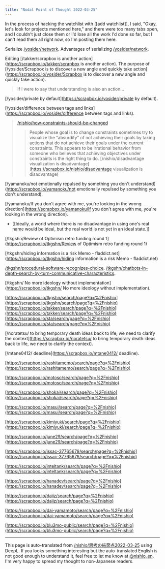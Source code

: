 ```yaml
---
title: "Nodal Point of Thought 2022-03-25"
---
```


In the process of hacking the watchlist with [[add watchlist]], I said, "Okay, let's look for projects mentioned here," and there were too many tabs open, and I couldn't just close them or I'd lose all the work I'd done so far, but I can't read them all right now, so I'm posting them here.

Serialize [/yosider/network](https://scrapbox.io/yosider/network).
Advantages of serializing [/yosider/network](https://scrapbox.io/yosider/network).

Editing [/takker/scrapbox is another action](https://scrapbox.io/takker/scrapbox is another action).
The purpose of [/yosider/Scrapbox is to discover a new angle and quickly take action](https://scrapbox.io/yosider/Scrapbox is to discover a new angle and quickly take action).
> If I were to say that understanding is also an action...

[/yosider/private by default](https://scrapbox.io/yosider/private by default).

[/yosider/difference between tags and links](https://scrapbox.io/yosider/difference between tags and links).


> [/nishio/how-constraints-should-be-changed](https://scrapbox.io/nishio/how-constraints-should-be-changed)
>  >People whose goal is to change constraints sometimes try to visualize the "absurdity" of not achieving their goals by taking actions that do not achieve their goals under the current constraints.
>  >This appears to be irrational behavior from someone who believes that achieving objectives under constraints is the right thing to do.
>  [/nishio/disadvantage visualization is disadvantage](https://scrapbox.io/nishio/disadvantage visualization is disadvantage)

[/yamanoku/not emotionally repulsed by something you don't understand](https://scrapbox.io/yamanoku/not emotionally repulsed by something you don't understand).

[/yamanoku/If you don't agree with me, you're looking in the wrong direction](https://scrapbox.io/yamanoku/If you don't agree with me, you're looking in the wrong direction).

- [[Ideally, a world where there is no disadvantage in using one's real name would be ideal, but the real world is not yet in an ideal state.]]

[/tkgshn/Review of Optimism retro funding round 1](https://scrapbox.io/tkgshn/Review of Optimism retro funding round 1)

[/tkgshn/hiding information is a risk Memo - fladdict.net](https://scrapbox.io/tkgshn/hiding information is a risk Memo - fladdict.net)

[/tkgshn/procedural-software-recognizes-choice](https://scrapbox.io/tkgshn/procedural-software-recognizes-choice).
[/tkgshn/chatbots-in-depth-search-by-turn-communicative-characteristics](https://scrapbox.io/tkgshn/chatbots-in-depth-search-by-turn-communicative-characteristics).

[/tkgshn/ No more ideology without implementation](https://scrapbox.io/tkgshn/ No more ideology without implementation).

[https://scrapbox.io/tkgshn/search/page?q=%2Fnishio](https://scrapbox.io/tkgshn/search/page?q=%2Fnishio)
[https://scrapbox.io/takker/search/page?q=%2Fnishio](https://scrapbox.io/takker/search/page?q=%2Fnishio)
[https://scrapbox.io/sta/search/page?q=%2Fnishio](https://scrapbox.io/sta/search/page?q=%2Fnishio)

[/noratetsu/ to bring temporary death ideas back to life, we need to clarify the context](https://scrapbox.io/noratetsu/ to bring temporary death ideas back to life, we need to clarify the context).

[/mtane0412/ deadline](https://scrapbox.io/mtane0412/ deadline).

[https://scrapbox.io/rashitamemo/search/page?q=%2Fnishio](https://scrapbox.io/rashitamemo/search/page?q=%2Fnishio)

[https://scrapbox.io/motoso/search/page?q=%2Fnishio](https://scrapbox.io/motoso/search/page?q=%2Fnishio)

[https://scrapbox.io/shokai/search/page?q=%2Fnishio](https://scrapbox.io/shokai/search/page?q=%2Fnishio)

[https://scrapbox.io/masui/search/page?q=%2Fnishio](https://scrapbox.io/masui/search/page?q=%2Fnishio)

[https://scrapbox.io/kimiyuki/search/page?q=%2Fnishio](https://scrapbox.io/kimiyuki/search/page?q=%2Fnishio)

[https://scrapbox.io/june29/search/page?q=%2Fnishio](https://scrapbox.io/june29/search/page?q=%2Fnishio)

[https://scrapbox.io/issac-37765679/search/page?q=%2Fnishio](https://scrapbox.io/issac-37765679/search/page?q=%2Fnishio)

[https://scrapbox.io/inteltank/search/page?q=%2Fnishio](https://scrapbox.io/inteltank/search/page?q=%2Fnishio)

[https://scrapbox.io/hanadev/search/page?q=%2Fnishio](https://scrapbox.io/hanadev/search/page?q=%2Fnishio)

[https://scrapbox.io/daiiz/search/page?q=%2Fnishio](https://scrapbox.io/daiiz/search/page?q=%2Fnishio)

[https://scrapbox.io/dai-yamamoto/search/page?q=%2Fnishio](https://scrapbox.io/dai-yamamoto/search/page?q=%2Fnishio)

[https://scrapbox.io/blu3mo-public/search/page?q=%2Fnishio](https://scrapbox.io/blu3mo-public/search/page?q=%2Fnishio)



---
This page is auto-translated from [/nishio/思考の結節点2022-03-25](https://scrapbox.io/nishio/思考の結節点2022-03-25) using DeepL. If you looks something interesting but the auto-translated English is not good enough to understand it, feel free to let me know at [@nishio_en](https://twitter.com/nishio_en). I'm very happy to spread my thought to non-Japanese readers.